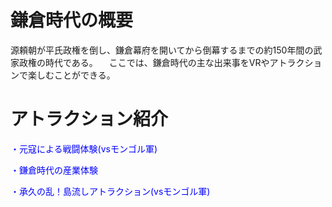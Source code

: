 # 鎌倉時代の概要
  源頼朝が平氏政権を倒し、鎌倉幕府を開いてから倒幕するまでの約150年間の武家政権の時代である。
  　ここでは、鎌倉時代の主な出来事をVRやアトラクションで楽しむことができる。


# アトラクション紹介
  <span style="color: blue;">・元寇による戦闘体験(vsモンゴル軍)</span>　　
  
  <span style="color: blue;">・鎌倉時代の産業体験</span>　
  
  <span style="color: blue;">・承久の乱！島流しアトラクション(vsモンゴル軍)</span>　　
